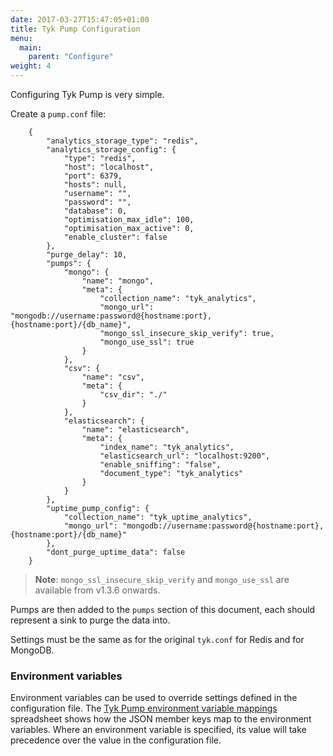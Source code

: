 ```yaml
---
date: 2017-03-27T15:47:05+01:00
title: Tyk Pump Configuration
menu:
  main:
    parent: "Configure"
weight: 4 
---
```


Configuring Tyk Pump is very simple.

Create a `pump.conf` file:

```
    {
        "analytics_storage_type": "redis",
        "analytics_storage_config": {
            "type": "redis",
            "host": "localhost",
            "port": 6379,
            "hosts": null,
            "username": "",
            "password": "",
            "database": 0,
            "optimisation_max_idle": 100,
            "optimisation_max_active": 0,
            "enable_cluster": false
        },
        "purge_delay": 10,
        "pumps": {
            "mongo": {
                "name": "mongo",
                "meta": {
                    "collection_name": "tyk_analytics",
                    "mongo_url": "mongodb://username:password@{hostname:port},{hostname:port}/{db_name}",
                    "mongo_ssl_insecure_skip_verify": true,
                    "mongo_use_ssl": true
                }
            },
            "csv": {
                "name": "csv",
                "meta": {
                    "csv_dir": "./"
                }
            },
            "elasticsearch": {
                "name": "elasticsearch",
                "meta": {
                    "index_name": "tyk_analytics",
                    "elasticsearch_url": "localhost:9200",
                    "enable_sniffing": "false",
                    "document_type": "tyk_analytics"
                }
            }
        },
        "uptime_pump_config": {
            "collection_name": "tyk_uptime_analytics",
            "mongo_url": "mongodb://username:password@{hostname:port},{hostname:port}/{db_name}"
        },
        "dont_purge_uptime_data": false
    }
```

> **Note**: `mongo_ssl_insecure_skip_verify` and `mongo_use_ssl` are available from v1.3.6 onwards.

Pumps are then added to the `pumps` section of this document, each should represent a sink to purge the data into.

Settings must be the same as for the original `tyk.conf` for Redis and for MongoDB.

### Environment variables

Environment variables can be used to override settings defined in the configuration file. The [Tyk Pump environment variable mappings][1] spreadsheet shows how the JSON member keys map to the environment variables. Where an environment variable is specified, its value will take precedence over the value in the configuration file.

 [1]: /docs/others/Gateway-Environment-Vars.xlsx
